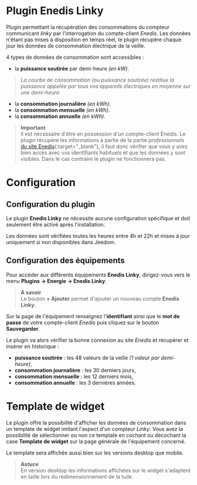 # Plugin Enedis Linky

Plugin permettant la récupération des consommations du compteur communicant *linky* par l'interrogation du compte-client *Enedis*. Les données n'étant pas mises à disposition en temps réel, le plugin récupère chaque jour les données de consommation électrique de la veille.

4 types de données de consommation sont accessibles :
- la **puissance soutirée** par demi-heure *(en kW)*.
>*La courbe de consommation *(ou puissance soutirée)* restitue la puissance appelée par tous vos appareils électriques en moyenne sur une demi-heure.*

- la **consommation journalière** *(en kWh)*.
- la **consommation mensuelle** *(en kWh)*.
- la **consommation annuelle** *(en kWh)*.

>**Important**      
>Il est nécessaire d'être en possession d'un compte-client Enedis. Le plugin récupère les informations à partie de la partie *professionnels* [du site Enedis](https://espace-client-connexion.enedis.fr/auth/XUI/#login/&realm=particuliers&goto=https://espace-client-particuliers.enedis.fr%2Fgroup%2Fespace-particuliers%2Faccueil){:target="\_blank"}, il faut donc vérifier que vous y avez bien accès avec vos identifiants habituels et que les données y sont visibles. Dans le cas contraire le plugin ne fonctionnera pas.

# Configuration

## Configuration du plugin

Le plugin **Enedis Linky** ne nécessite aucune configuration spécifique et doit seulement être activé après l'installation.

Les données sont vérifiées toutes les heures entre 4h et 22h et mises à jour uniquement si non disponibles dans Jeedom.

## Configuration des équipements

Pour accéder aux différents équipements **Enedis Linky**, dirigez-vous vers le menu **Plugins → Energie → Enedis Linky**.

> **A savoir**    
> Le bouton **+ Ajouter** permet d'ajouter un nouveau compte **Enedis Linky**.

Sur la page de l'équipement renseignez l'**identifiant** ainsi que le **mot de passe** de votre compte-client *Enedis* puis cliquez sur le bouton **Sauvegarder**.

Le plugin va alors vérifier la bonne connexion au site *Enedis* et récupérer et insérer en historique :
- **puissance soutirée** : les 48 valeurs de la veille *(1 valeur par demi-heure)*,
- **consommation journalière** : les 30 derniers jours,
- **consommation mensuelle** : les 12 derniers mois,
- **consommation annuelle** : les 3 dernières années.

# Template de widget

Le plugin offre la possibilité d'afficher les données de consommation dans un template de widget imitant l'aspect d'un compteur *Linky*. Vous avez la possibilité de sélectionner ou non ce template en cochant ou décochant la case **Template de widget** sur la page générale de l'équipement concerné.

Le template sera affichée aussi bien sur les versions desktop que mobile.

>**Astuce**     
>En version desktop les informations affichées sur le widget s'adaptent en taille lors du redimensionnement de la tuile.
